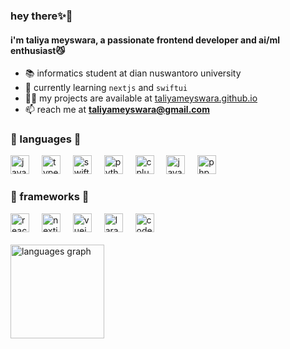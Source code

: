 <div align="left">

<h3 align="left">hey there✨💫</h3>
<h4 align="left">i'm taliya meyswara, a passionate frontend developer and ai/ml enthusiast😼</h4>

- 📚 informatics student at dian nuswantoro university
- 🌈 currently learning `nextjs` and `swiftui`
- 👩‍💻 my projects are available at [taliyameyswara.github.io](https://taliyameyswara.github.io/)
- 📫 reach me at **taliyameyswara@gmail.com**
  
<h3 align="left">📝 languages 📝 </h3>
  <div align="left">
    <img src="https://cdn.jsdelivr.net/gh/devicons/devicon/icons/javascript/javascript-original.svg" height="30" alt="javascript logo" />
    <img width="12" />
    <img src="https://cdn.jsdelivr.net/gh/devicons/devicon/icons/typescript/typescript-original.svg" height="30" alt="typescript logo" />
    <img width="12" />
    <img src="https://cdn.jsdelivr.net/gh/devicons/devicon/icons/swift/swift-original.svg" height="30" alt="swift logo" />
    <img width="12" />
    <img src="https://cdn.jsdelivr.net/gh/devicons/devicon/icons/python/python-original.svg" height="30" alt="python logo" />
    <img width="12" />
    <img src="https://cdn.jsdelivr.net/gh/devicons/devicon/icons/cplusplus/cplusplus-original.svg" height="30" alt="cplusplus logo" />
    <img width="12" />
    <img src="https://cdn.jsdelivr.net/gh/devicons/devicon/icons/java/java-original.svg" height="30" alt="java logo" />
    <img width="12" />
    <img src="https://cdn.jsdelivr.net/gh/devicons/devicon/icons/php/php-original.svg" height="30" alt="php logo" />
  </div>


<h3 align="left">🌸 frameworks 🌸</h3>
  
  <div align="left">
    <img src="https://cdn.jsdelivr.net/gh/devicons/devicon/icons/react/react-original.svg" height="30" alt="react logo" />
    <img width="12" />
    <img src="https://cdn.jsdelivr.net/gh/devicons/devicon/icons/nextjs/nextjs-original.svg" height="30" alt="nextjs logo" />
    <img width="12" />
    <img src="https://cdn.jsdelivr.net/gh/devicons/devicon/icons/vuejs/vuejs-original.svg" height="30" alt="vuejs logo" />
    <img width="12" />
<!--     <img src="https://cdn.jsdelivr.net/gh/devicons/devicon/icons/svelte/svelte-original.svg" height="30" alt="svelte logo" />
    <img width="12" />  -->
    <img src="https://cdn.jsdelivr.net/gh/devicons/devicon/icons/laravel/laravel-original.svg" height="30" alt="laravel logo" />
    <img width="12" />
    <img src="https://cdn.jsdelivr.net/gh/devicons/devicon/icons/codeigniter/codeigniter-plain.svg" height="30" alt="codeigniter logo" />
  </div>
  
</div>

<br clear="both">

<div align="left">
  <img src="https://github-readme-stats.vercel.app/api/top-langs?username=taliyameyswara&locale=en&hide_title=false&layout=compact&card_width=320&langs_count=8&theme=ayu-mirage&hide_border=true&order=2" height="150" alt="languages graph"  />
<!--   <img src="https://streak-stats.demolab.com?user=taliyameyswara&locale=en&mode=daily&theme=ayu-mirage&hide_border=true&border_radius=5&order=3" height="150" alt="streak graph"  /> -->
</div>

###
